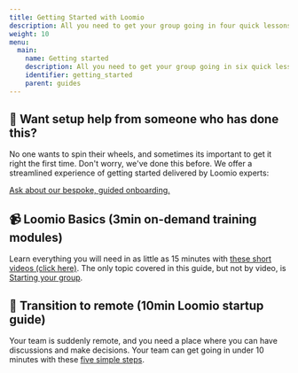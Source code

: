 ```yaml
---
title: Getting Started with Loomio
description: All you need to get your group going in four quick lessons.
weight: 10
menu:
  main:
    name: Getting started
    description: All you need to get your group going in six quick lessons.
    identifier: getting_started
    parent: guides
---
```

## 🙋 ‍Want setup help from someone who has done this?

No one wants to spin their wheels, and sometimes its important to get it right the first time. Don't worry, we've done this before. We offer a streamlined experience of getting started delivered by Loomio experts:

[Ask about our bespoke, guided onboarding.](https://loomio.org/contact)


## 📹 Loomio Basics (3min on-demand training modules)

Learn everything you will need in as little as 15 minutes with [these short videos (click here)](/en/overview-and-how-tos). The only topic covered in this guide, but not by video, is [Starting your group](starting_a_group).

## 📶 Transition to remote (10min Loomio startup guide)

Your team is suddenly remote, and you need a place where you can have discussions and make decisions. Your team can get going in under 10 minutes with these [five simple steps](https://blog.loomio.org/2020/03/19/remote-work-kit/).
